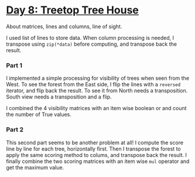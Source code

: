 # [Day 8: Treetop Tree House](https://adventofcode.com/2022/day/8)

About matrices, lines and columns, line of sight.

I used list of lines to store data. 
When column processing is needed, I transpose using `zip(*data)` before computing, and transpose back the result.

### Part 1
I implemented a simple processing for visibility of trees when seen from the West.
To see the forest from the East side, I flip the lines with a `reversed` iterator, and flip back the result.
To see it from North needs a transposition. South view needs a transposition and a flip.

I combined the 4 visibility matrices with an item wise boolean or and count the number of True values.

### Part 2
This second part seems to be another problem at all!
I compute the score line by line for each tree, horizontally first. 
Then I transpose the forest to apply the same scoring method to colums, and transpose back 
the result. 
I finally combine the two scoring matrices with an item wise `mul` operator and get the maximum value.
